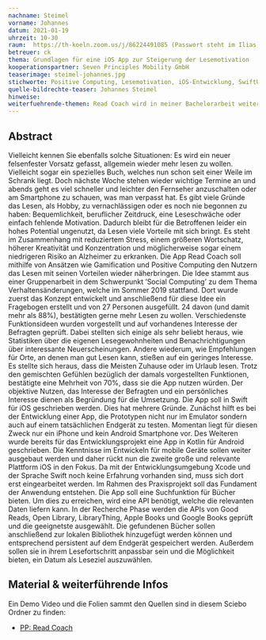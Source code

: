 ```yaml
---
nachname: Steimel
vorname: Johannes
datum: 2021-01-19
uhrzeit: 10-30
raum:  https://th-koeln.zoom.us/j/86224491085 (Passwort steht im Ilias) Präsentation
betreuer: ck
thema: Grundlagen für eine iOS App zur Steigerung der Lesemotivation
kooperationspartner: Seven Principles Mobility GmbH
teaserimage: steimel-johannes.jpg
stichworte: Positive Computing, Lesemotivation, iOS-Entwicklung, SwiftUI, REST-APIs, Core Data
quelle-bildrechte-teaser: Johannes Steimel
hinweise:
weiterfuehrende-themen: Read Coach wird in meiner Bachelorarbeit weitergeführt. Dabei kommen vor allem zwei neue Funktionen hinzu. Die erste wird eine anpassbare Leseerinnerung sein. Nutzer sollen sowohl die Frequenz als auch die Uhrzeit anpassen, an der sie per Notifikation an das Lesen erinnert werden möchten. Die zweite werden anpassbare Coverbilder werden. Die Bilder von Google Books haben grundsätzlich eine schlechte Qualität und in seltenen Fällen gibt es auch gar keins. Nutzer sollen ihr physisches Buch mithilfe der Smartphone Kamera einscannen können. Die App soll auch danach noch weiterentwickelt werden und zukünftig in einem ausgereifteren Zustand im App Store veröffentlicht werden.
---
```


## Abstract

Vielleicht kennen Sie ebenfalls solche Situationen: Es wird ein neuer felsenfester Vorsatz gefasst, allgemein wieder mehr lesen zu wollen. Vielleicht sogar ein spezielles Buch, welches nun schon seit einer Weile im Schrank liegt. Doch nächste Woche stehen wieder wichtige Termine an und abends geht es viel schneller und leichter den Fernseher anzuschalten oder am Smartphone zu schauen, was man verpasst hat. Es gibt viele Gründe das Lesen, als Hobby, zu vernachlässigen oder es noch nie begonnen zu haben: Bequemlichkeit, beruflicher Zeitdruck, eine Leseschwäche oder einfach fehlende Motivation. Dadurch bleibt für die Betroffenen leider ein hohes Potential ungenutzt, da Lesen viele Vorteile mit sich bringt. Es steht im Zusammenhang mit reduziertem Stress, einem größeren Wortschatz, höherer Kreativität und Konzentration und möglicherweise sogar einem niedrigeren Risiko an Alzheimer zu erkranken.
Die App Read Coach soll mithilfe von Ansätzen wie Gamification und Positive Computing den Nutzern das Lesen mit seinen Vorteilen wieder näherbringen. Die Idee stammt aus einer Gruppenarbeit in dem Schwerpunkt ’Social Computing’ zu dem Thema Verhaltensänderungen, welche im Sommer 2019 stattfand. Dort wurde zuerst das Konzept entwickelt und anschließend für diese Idee ein Fragebogen erstellt und von 27 Personen ausgefüllt. 24 davon (und damit mehr als 88%), bestätigten gerne mehr Lesen zu wollen. Verschiedenste Funktionsideen wurden vorgestellt und auf vorhandenes Interesse der Befragten geprüft. Dabei stellten sich einige als sehr beliebt heraus, wie Statistiken über die eigenen Lesegewohnheiten und Benachrichtigungen über interessante Neuerscheinungen. Andere wiederum, wie Empfehlungen für Orte, an denen man gut Lesen kann, stießen auf ein geringes Interesse. Es stellte sich heraus, dass die Meisten Zuhause oder im Urlaub lesen. Trotz den gemischten Gefühlen bezüglich der damals vorgestellten Funktionen, bestätigte eine Mehrheit von 70%, dass sie die App nutzen würden. Der objektive Nutzen, das Interesse der Befragten und ein persönliches Interesse dienen als Begründung für die Umsetzung. 
Die App soll in Swift für iOS geschrieben werden. Dies hat mehrere Gründe. Zunächst hilft es bei der Entwicklung einer App, die Prototypen nicht nur im Emulator sondern auch auf einem tatsächlichen Endgerät zu testen. Momentan liegt für diesen Zweck nur ein iPhone und kein Android Smartphone vor. Des Weiteren wurde bereits für das Entwicklungsprojekt eine App in Kotlin für Android geschrieben. Die Kenntnisse im Entwickeln für mobile Geräte sollen weiter ausgebaut werden und daher rückt nun die zweite große und relevante Plattform iOS in den Fokus. Da mit der Entwicklungsumgebung Xcode und der Sprache Swift noch keine Erfahrung vorhanden sind, muss sich dort erst eingearbeitet werden. Im Rahmen des Praxisprojekt soll das Fundament der Anwendung entstehen. Die App soll eine Suchfunktion für Bücher bieten. Um dies zu erreichen, wird eine API benötigt, welche die relevanten Daten liefern kann. In der Recherche Phase werden die APIs von Good Reads, Open Library, LibraryThing, Apple Books und Google Books geprüft und die geeignetste ausgewählt.
Die gefundenen Bücher sollen anschließend zur lokalen Bibliothek hinzugefügt werden können und entsprechend persistent auf dem Endgerät gespeichert werden. Außerdem sollen sie in ihrem Lesefortschritt anpassbar sein und die Möglichkeit bieten, ein Datum als Leseziel auszuwählen.



## Material & weiterführende Infos
Ein Demo Video und die Folien sammt den Quellen sind in diesem Sciebo Ordner zu finden:
- [PP: Read Coach](https://th-koeln.sciebo.de/s/IonnF4UwP6jkpGH)

